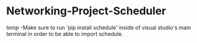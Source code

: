 # Networking-Project-Scheduler

*temp* -Make sure to run 'pip install schedule' inside of visual studio's main terminal in order to be able to import schedule.
